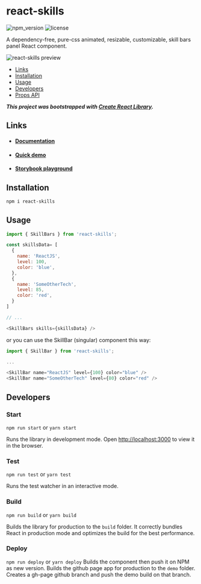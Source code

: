 # react-skills

![npm_version](https://img.shields.io/npm/v/react-skills)
![license](https://img.shields.io/npm/l/react-skills)

A dependency-free, pure-css animated, resizable, customizable, skill bars panel React component.

![react-skills preview](https://repository-images.githubusercontent.com/260488185/fa955200-8c9f-11ea-91d8-d8307c6c288c)

- [Links](#links)
- [Installation](#install)
- [Usage](#usage)
- [Developers](#dev)
- [Props API](#propsapi)

***This project was bootstrapped with [Create React Library](https://github.com/dimimikadze/create-react-library).***

<a name="links"></a>
## Links

- #### [Documentation](https://kevincastejon.github.io/react-skills/documentation)
- #### [Quick demo](https://kevincastejon.github.io/react-skills/)
- #### [Storybook playground](https://kevincastejon.github.io/react-skills/storybook)

<a name="install"></a>
## Installation
```bash
npm i react-skills
```
<a name="usage"></a>
## Usage
```js
import { SkillBars } from 'react-skills';

const skillsData= [
  {
    name: 'ReactJS',
    level: 100,
    color: 'blue',
  },
  {
    name: 'SomeOtherTech',
    level: 85,
    color: 'red',
  }
]

// ...

<SkillBars skills={skillsData} />
```

or you can use the SkillBar (singular) component this way:
```js
import { SkillBar } from 'react-skills';

...

<SkillBar name="ReactJS" level={100} color="blue" />
<SkillBar name="SomeOtherTech" level={80} color="red" />
```

<a name="dev"></a>
## Developers

### Start
`npm run start` or `yarn start`

Runs the library in development mode. Open [http://localhost:3000](http://localhost:3000) to view it in the browser.

### Test
`npm run test` or `yarn test`

Runs the test watcher in an interactive mode.

### Build
`npm run build` or `yarn build`

Builds the library for production to the `build` folder.
It correctly bundles React in production mode and optimizes the build for the best performance.

### Deploy
`npm run deploy` or `yarn deploy`
Builds the component then push it on NPM as new version.
Builds the github page app for production to the `demo` folder.
Creates a gh-page github branch and push the demo build on that branch.
